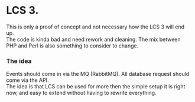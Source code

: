 <h1>LCS 3.</h1>
This is only a proof of concept and not necessary how the LCS 3 will end up. <br>
The code is kinda bad and need rework and cleaning. The mix between PHP and Perl is also something to consider to change. 

<h3>The idea</h3>
Events should come in via the MQ (RabbitMQ). All database request should come via the API. <br>
The idea is that LCS can be used for more then the simple setup it is right now, and easy to extend without having to rewrite everything.
